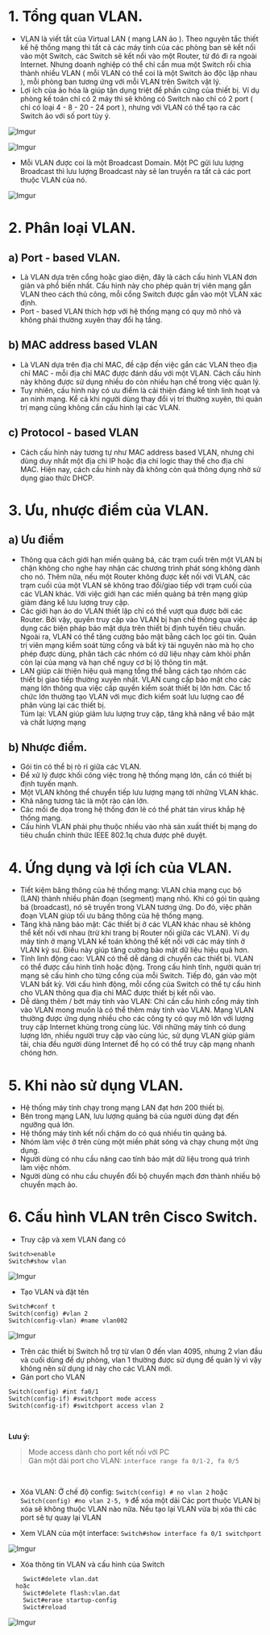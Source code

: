 # 1. Tổng quan VLAN.
*  VLAN là viết tắt của Virtual LAN ( mạng LAN ảo ). Theo nguyên tắc thiết kế hệ thống mạng thì tất cả các máy tính của các phòng ban sẽ kết nối vào một Switch, các Switch sẽ kết nối vào một Router, từ đó đi ra ngoài Internet. Nhưng doanh nghiệp có thể chỉ cần mua một Switch rồi chia thành nhiều VLAN ( mỗi VLAN có thể coi là một Switch ảo độc lập nhau ), mỗi phòng ban tương ứng với mỗi VLAN trên Switch vật lý.
* Lợi ích của ảo hóa là giúp tận dụng triệt để phần cứng của thiết bị. Ví dụ phòng kế toán chỉ có 2 máy thì sẽ không có Switch nào chỉ có 2 port ( chỉ có loại 4 - 8 - 20 - 24 port ), nhưng với VLAN có thể tạo ra các Switch ảo với số port tùy ý.

![Imgur](https://i.imgur.com/sWakIN0.png)

![Imgur](https://i.imgur.com/nazjZQM.png)

* Mỗi VLAN được coi là một Broadcast Domain. Một PC gửi lưu lượng Broadcast thì lưu lượng Broadcast này sẽ lan truyền ra tất cả các port thuộc VLAN của nó.

![Imgur](https://i.imgur.com/hjdFPM0.png)

# 2. Phân loại VLAN.
## a) Port - based VLAN.
* Là VLAN dựa trên cổng hoặc giao diện, đây là cách cấu hình VLAN đơn giản và phổ biến nhất. Cấu hình này cho phép quản trị viên mạng gắn VLAN theo cách thủ công, mỗi cổng Switch được gắn vào một VLAN xác định.
* Port - based VLAN thích hợp với hệ thống mạng có quy mô nhỏ và không phải thường xuyên thay đổi hạ tầng.
## b) MAC address based VLAN
* Là VLAN dựa trên địa chỉ MAC, đề cập đến việc gắn các VLAN theo địa chỉ MAC - mỗi địa chỉ MAC được đánh dấu với một VLAN. Cách cấu hình này không được sử dụng nhiều do còn nhiều hạn chế trong việc quản lý.
* Tuy nhiên, cấu hình này có ưu điểm là cải thiện đáng kể tính linh hoạt và an ninh mạng. Kể cả khi người dùng thay đổi vị trí thường xuyên, thì quản trị mạng cũng không cần cấu hình lại các VLAN.
## c) Protocol - based VLAN
* Cách cấu hình này tương tự như MAC address based VLAN, nhưng chỉ dùng duy nhất một địa chỉ IP hoặc địa chỉ logic thay thế cho địa chỉ MAC. Hiện nay, cách cấu hình này đã không còn quá thông dụng nhờ sử dụng giao thức DHCP. 

# 3. Ưu, nhược điểm của VLAN.
## a) Ưu điểm
* Thông qua cách giới hạn miền quảng bá, các trạm cuối trên một VLAN bị chặn không cho nghe hay nhận các chương trình phát sóng không dành cho nó. Thêm nữa, nếu một Router không được kết nối với VLAN, các trạm cuối của một VLAN sẽ không trao đổi/giao tiếp với trạm cuối của các VLAN khác. Với việc giới hạn các miền quảng bá trên mạng giúp giảm đáng kể lưu lượng truy cập.
* Các giới hạn ảo do VLAN thiết lập chỉ có thể vượt qua được bởi các Router. Bởi vậy, quyền truy cập vào VLAN bị hạn chế thông qua việc áp dụng các biện pháp bảo mật dựa trên thiết bị định tuyến tiêu chuẩn. Ngoài ra, VLAN có thể tăng cường bảo mật bằng cách lọc gói tin. Quản trị viên mạng kiểm soát từng cổng và bất kỳ tài nguyên nào mà họ cho phép được dùng, phân tách các nhóm có dữ liệu nhạy cảm khỏi phần còn lại của mạng và hạn chế nguy cơ bị lộ thông tin mật.
* LAN giúp cải thiện hiệu quả mạng tổng thể bằng cách tạo nhóm các thiết bị giao tiếp thường xuyên nhất. VLAN cung cấp bảo mật cho các mạng lớn thông qua việc cấp quyền kiểm soát thiết bị lớn hơn. Các tổ chức lớn thường tạo VLAN với mục đích kiểm soát lưu lượng cao để phân vùng lại các thiết bị. <br/>
Túm lại: VLAN giúp giảm lưu lượng truy cập, tăng khả năng về bảo mật và chất lượng mạng

## b) Nhược điểm.
* Gói tin có thể bị rò rỉ giữa các VLAN.
* Để xử lý được khối công việc trong hệ thống mạng lớn, cần có thiết bị định tuyến mạnh.
* Một VLAN không thể chuyển tiếp lưu lượng mạng tới những VLAN khác.
* Khả năng tương tác là một rào cản lớn.
* Các mối đe dọa trong hệ thống đơn lẻ có thể phát tán virus khắp hệ thống mạng.
* Cấu hình VLAN phải phụ thuộc nhiều vào nhà sản xuất thiết bị mạng do tiêu chuẩn chính thức  IEEE 802.1q chưa được phê duyệt.

# 4. Ứng dụng và lợi ích của VLAN.
* Tiết kiệm băng thông của hệ thống mạng: VLAN chia mạng cục bộ (LAN) thành nhiều phân đoạn (segment) mạng nhỏ. Khi có gói tin quảng bá (broadcast), nó sẽ truyền trong VLAN tương ứng. Do đó, việc phân đoạn VLAN giúp tối ưu băng thông của hệ thống mạng.
* Tăng khả năng bảo mật: Các thiết bị ở các VLAN khác nhau sẽ không thể kết nối với nhau (trừ khi trang bị Router nối giữa các VLAN). Ví dụ máy tính ở mạng VLAN kế toán không thể kết nối với các máy tính ở VLAN kỹ sư. Điều này giúp tăng cường bảo mật dữ liệu hiệu quả hơn. 
* Tính linh động cao: VLAN có thể dễ dàng di chuyển các thiết bị. VLAN có thể được cấu hình tĩnh hoặc động. Trong cấu hình tĩnh, người quản trị mạng sẽ cấu hình cho từng cổng của mỗi Switch. Tiếp đó, gán vào một VLAN bất kỳ. Với cấu hình động, mỗi cổng của Switch có thể tự cấu hình cho VLAN thông qua địa chỉ MAC được thiết bị kết nối vào.
* Dễ dàng thêm / bớt máy tính vào VLAN: Chỉ cần cấu hình cổng máy tính vào VLAN mong muốn là có thể thêm máy tính vào VLAN. Mạng VLAN thường được ứng dụng nhiều cho các công ty có quy mô lớn với lượng truy cập Internet khủng trong cùng lúc. Với những máy tính có dung lượng lớn, nhiều người truy cập vào cùng lúc, sử dụng VLAN giúp giảm tải, chia đều người dùng Internet để họ có có thể truy cập mạng nhanh chóng hơn.

# 5. Khi nào sử dụng VLAN.
* Hệ thống máy tính chạy trong mạng LAN đạt hơn 200 thiết bị.
* Bên trong mạng LAN, lưu lượng quảng bá của người dùng đạt đến ngưỡng quá lớn.
* Hệ thống máy tính kết nối chậm do có quá nhiều tin quảng bá.
* Nhóm làm việc ở trên cùng một miền phát sóng và chạy chung một ứng dụng.
* Người dùng có nhu cầu nâng cao tính bảo mật dữ liệu trong quá trình làm việc nhóm.
* Người dùng có nhu cầu chuyển đổi bộ chuyển mạch đơn thành nhiều bộ chuyển mạch ảo.

# 6. Cấu hình VLAN trên Cisco Switch.
* Truy cập và xem VLAN đang có
```
Switch>enable
Switch#show vlan
```
![Imgur](https://i.imgur.com/3aPx23g.png)

* Tạo VLAN và đặt tên
```
Switch#conf t
Switch(config) #vlan 2
Switch(config-vlan) #name vlan002
```
![Imgur](https://i.imgur.com/t50znwd.png)

* Trên các thiết bị Switch hỗ trợ từ vlan 0 đến vlan 4095, nhưng 2 vlan đầu và cuối dùng để dự phòng, vlan 1 thường được sử dụng để quản lý vì vậy không nên sử dụng id này cho các VLAN mới.
* Gán port cho VLAN
```
Switch(config) #int fa0/1
Switch(config-if) #switchport mode access
Switch(config-if) #switchport access vlan 2
```
<br/>

**Lưu ý:**  <br/>
> Mode access dành cho port kết nối với PC <br/>
> Gán một dải port cho VLAN: `interface range fa 0/1-2, fa 0/5`

<br/>

* Xóa VLAN: Ở chế độ config: `Switch(config) # no vlan 2`   hoặc  `Switch(config) #no vlan 2-5, 9`  để xóa một dải
	Các port thuộc VLAN bị xóa sẽ không thuộc VLAN nào nữa. Nếu tạo lại VLAN vừa bị xóa thì các port sẽ tự quay lại VLAN
  
*  Xem VLAN của một interface: `Switch#show interface fa 0/1 switchport`

![Imgur](https://i.imgur.com/ONFUpvP.png)

* Xóa thông tin VLAN và cấu hình của Switch
```
	Swict#delete vlan.dat  
  hoặc  
  	Swict#delete flash:vlan.dat
	Swict#erase startup-config
	Swict#reload
```
![Imgur](https://i.imgur.com/37aUQGy.png)
  






